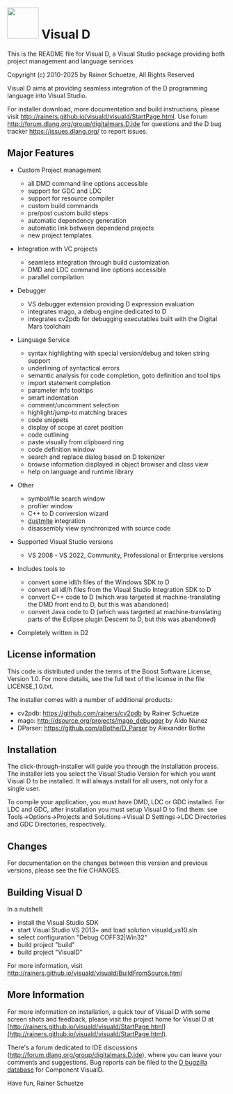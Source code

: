 <img src="/doc/images/vd_logo.png?format=raw" width="72"> Visual D
==================================================================

This is the README file for Visual D, a 
Visual Studio package providing both project management and language services

Copyright (c) 2010-2025 by Rainer Schuetze, All Rights Reserved

Visual D aims at providing seamless integration of the D programming language
into Visual Studio. 

For installer download, more documentation and build instructions, please visit http://rainers.github.io/visuald/visuald/StartPage.html.
Use forum http://forum.dlang.org/group/digitalmars.D.ide for questions and the D bug tracker https://issues.dlang.org/ to report issues.


Major Features
---------------
* Custom Project management
  - all DMD command line options accessible
  - support for GDC and LDC
  - support for resource compiler
  - custom build commands
  - pre/post custom build steps
  - automatic dependency generation
  - automatic link between dependend projects
  - new project templates

* Integration with VC projects
  - seamless integration through build customization
  - DMD and LDC command line options accessible
  - parallel compilation

* Debugger
  - VS debugger extension providing D expression evaluation
  - integrates mago, a debug engine dedicated to D
  - integrates cv2pdb for debugging executables built with the Digital Mars toolchain

* Language Service
  - syntax highlighting with special version/debug and token string support
  - underlining of syntactical errors 
  - semantic analysis for code completion, goto definition and tool tips
  - import statement completion
  - parameter info tooltips 
  - smart indentation
  - comment/uncomment selection 
  - highlight/jump-to matching braces
  - code snippets
  - display of scope at caret position
  - code outlining
  - paste visually from clipboard ring
  - code definition window
  - search and replace dialog based on D tokenizer
  - browse information displayed in object browser and class view 
  - help on language and runtime library

* Other
  - symbol/file search window
  - profiler window 
  - C++ to D conversion wizard 
  - [dustmite](https://github.com/CyberShadow/DustMite) integration
  - disassembly view synchronized with source code
  
* Supported Visual Studio versions
  - VS 2008 - VS 2022, Community, Professional or Enterprise versions
  
* Includes tools to
  - convert some idl/h files of the Windows SDK to D
  - convert all idl/h files from the Visual Studio Integration SDK to D
  - convert C++ code to D (which was targeted at machine-translating
    the DMD front end to D, but this was abandoned)
  - convert Java code to D (which was targeted at machine-translating
    parts of the Eclipse plugin Descent to D, but this was abandoned)
  
* Completely written in D2

License information
-------------------

This code is distributed under the terms of the Boost Software License, Version 1.0.
For more details, see the full text of the license in the file LICENSE_1.0.txt.

The installer comes with a number of additional products:
- cv2pdb: https://github.com/rainers/cv2pdb by Rainer Schuetze
- mago: http://dsource.org/projects/mago_debugger by Aldo Nunez
- DParser: https://github.com/aBothe/D_Parser by Alexander Bothe

Installation
------------

The click-through-installer will guide you through the installation process. 
The installer lets you select the Visual Studio Version for which you want 
Visual D to be installed. It will always install for all users, not only for 
a single user.

To compile your application, you must have DMD, LDC or GDC installed.
For LDC and GDC, after installation you must setup Visual D to find them: see
Tools->Options->Projects and Solutions->Visual D Settings->LDC Directories
and GDC Directories, respectively.

Changes
-------
For documentation on the changes between this version and
previous versions, please see the file CHANGES.

Building Visual D
-----------------
In a nutshell:

- install the Visual Studio SDK
- start Visual Studio VS 2013+ and load solution visuald_vs10.sln
- select configuration "Debug COFF32|Win32"
- build project "build"
- build project "VisualD"

For more information, visit
http://rainers.github.io/visuald/visuald/BuildFromSource.html

More Information
----------------
For more information on installation, a quick tour of Visual D with some
screen shots and feedback, please visit the project home for Visual D at 
[http://rainers.github.io/visuald/visuald/StartPage.html](http://rainers.github.io/visuald/visuald/StartPage.html).

There's a forum dedicated to IDE discussions (http://forum.dlang.org/group/digitalmars.D.ide), where you can leave your comments and suggestions.
Bug reports can be filed to the [D bugzilla database](https://issues.dlang.org/enter_bug.cgi?product=D) 
for Component VisualD.

Have fun,
Rainer Schuetze
